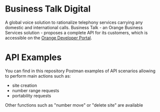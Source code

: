 # Business Talk Digital

A global voice solution to rationalize telephony services carrying any domestic and international calls.
Business Talk - an Orange Business Services solution - proposes a complete API for its customers, which is accessible on the [Orange Developer Portal](https://developer.orange.com/apis/businesstalk).

# API Examples

You can find in this repository Postman examples of API scenarios allowing to perform main actions such as:
- site creation
- number range requests
- portability requests

Other functions such as "number move" or "delete site" are available
